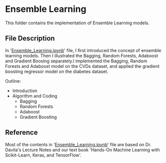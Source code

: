 # Ensemble Learning

This folder contains the implementation of Ensemble Learning models.

## File Description
In '[Ensemble_Learning.ipynb](https://github.com/YulinLi98/Sample_Repo/blob/main/Supervised_Learning/Ensemble_Learning/Ensemble_Learning.ipynb)' file, I first introduced the concept of ensemble learning models. Then I illustrated the Bagging, Random Forests, Adaboost and Gradient Boosing separately.I implemented the Bagging, Random Forests and Adaboost model on the CVDs dataset, and applied the gradient boosting regressor model on the diabetes dataset.

Outline:
- Introduction
- Algorithm and Coding
    - Bagging
    - Random Forests 
    - Adaboost 
    - Gradient Boosting

## Reference
Most of the contents in '[Ensemble_Learning.ipynb](https://github.com/YulinLi98/Sample_Repo/blob/main/Supervised_Learning/Ensemble_Learning/Ensemble_Learning.ipynb)' file are based on Dr. Davila's Lecture Notes and our text book 'Hands-On Machine Learning with Scikit-Learn, Keras, and TensorFlow'.